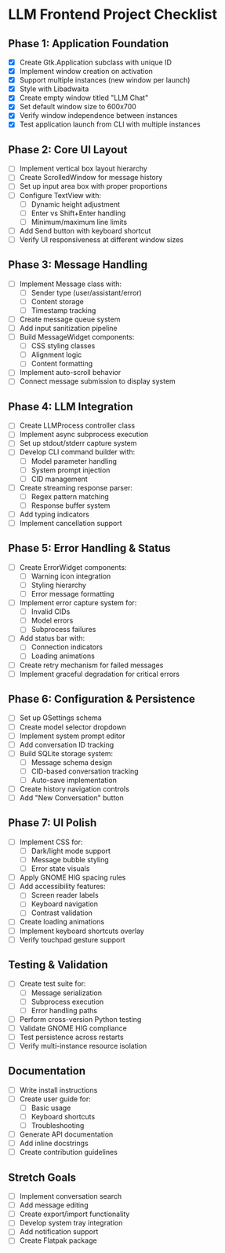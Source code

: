 # LLM Frontend Project Checklist

## Phase 1: Application Foundation
- [x] Create Gtk.Application subclass with unique ID
- [x] Implement window creation on activation
- [x] Support multiple instances (new window per launch)
- [x] Style with Libadwaita
- [x] Create empty window titled "LLM Chat"
- [x] Set default window size to 600x700
- [x] Verify window independence between instances
- [x] Test application launch from CLI with multiple instances

## Phase 2: Core UI Layout
- [ ] Implement vertical box layout hierarchy
- [ ] Create ScrolledWindow for message history
- [ ] Set up input area box with proper proportions
- [ ] Configure TextView with:
  - [ ] Dynamic height adjustment
  - [ ] Enter vs Shift+Enter handling
  - [ ] Minimum/maximum line limits
- [ ] Add Send button with keyboard shortcut
- [ ] Verify UI responsiveness at different window sizes

## Phase 3: Message Handling
- [ ] Implement Message class with:
  - [ ] Sender type (user/assistant/error)
  - [ ] Content storage
  - [ ] Timestamp tracking
- [ ] Create message queue system
- [ ] Add input sanitization pipeline
- [ ] Build MessageWidget components:
  - [ ] CSS styling classes
  - [ ] Alignment logic
  - [ ] Content formatting
- [ ] Implement auto-scroll behavior
- [ ] Connect message submission to display system

## Phase 4: LLM Integration
- [ ] Create LLMProcess controller class
- [ ] Implement async subprocess execution
- [ ] Set up stdout/stderr capture system
- [ ] Develop CLI command builder with:
  - [ ] Model parameter handling
  - [ ] System prompt injection
  - [ ] CID management
- [ ] Create streaming response parser:
  - [ ] Regex pattern matching
  - [ ] Response buffer system
- [ ] Add typing indicators
- [ ] Implement cancellation support

## Phase 5: Error Handling & Status
- [ ] Create ErrorWidget components:
  - [ ] Warning icon integration
  - [ ] Styling hierarchy
  - [ ] Error message formatting
- [ ] Implement error capture system for:
  - [ ] Invalid CIDs
  - [ ] Model errors
  - [ ] Subprocess failures
- [ ] Add status bar with:
  - [ ] Connection indicators
  - [ ] Loading animations
- [ ] Create retry mechanism for failed messages
- [ ] Implement graceful degradation for critical errors

## Phase 6: Configuration & Persistence
- [ ] Set up GSettings schema
- [ ] Create model selector dropdown
- [ ] Implement system prompt editor
- [ ] Add conversation ID tracking
- [ ] Build SQLite storage system:
  - [ ] Message schema design
  - [ ] CID-based conversation tracking
  - [ ] Auto-save implementation
- [ ] Create history navigation controls
- [ ] Add "New Conversation" button

## Phase 7: UI Polish
- [ ] Implement CSS for:
  - [ ] Dark/light mode support
  - [ ] Message bubble styling
  - [ ] Error state visuals
- [ ] Apply GNOME HIG spacing rules
- [ ] Add accessibility features:
  - [ ] Screen reader labels
  - [ ] Keyboard navigation
  - [ ] Contrast validation
- [ ] Create loading animations
- [ ] Implement keyboard shortcuts overlay
- [ ] Verify touchpad gesture support

## Testing & Validation
- [ ] Create test suite for:
  - [ ] Message serialization
  - [ ] Subprocess execution
  - [ ] Error handling paths
- [ ] Perform cross-version Python testing
- [ ] Validate GNOME HIG compliance
- [ ] Test persistence across restarts
- [ ] Verify multi-instance resource isolation

## Documentation
- [ ] Write install instructions
- [ ] Create user guide for:
  - [ ] Basic usage
  - [ ] Keyboard shortcuts
  - [ ] Troubleshooting
- [ ] Generate API documentation
- [ ] Add inline docstrings
- [ ] Create contribution guidelines

## Stretch Goals
- [ ] Implement conversation search
- [ ] Add message editing
- [ ] Create export/import functionality
- [ ] Develop system tray integration
- [ ] Add notification support
- [ ] Create Flatpak package